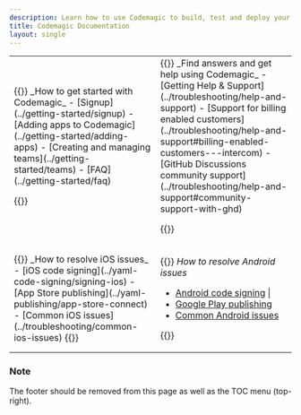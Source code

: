 ```yaml
---
description: Learn how to use Codemagic to build, test and deploy your mobile apps.
title: Codemagic Documentation
layout: single
---
```

<table>
<tr><td>
{{<links-group title="Getting started">}}
_How to get started with Codemagic_ 
- [Signup](../getting-started/signup)
- [Adding apps to Codemagic](../getting-started/adding-apps)
- [Creating and managing teams](../getting-started/teams) 
- [FAQ](../getting-started/faq) 

{{</links-group>}} 
</td>
<td>
{{<links-group title="Help and support">}}
_Find answers and get help using Codemagic_
- [Getting Help & Support](../troubleshooting/help-and-support)
- [Support for billing enabled customers](../troubleshooting/help-and-support#billing-enabled-customers---intercom)
- [GitHub Discussions community support](../troubleshooting/help-and-support#community-support-with-ghd)

{{</links-group>}}
</td></tr>

<tr><td>
{{<links-group title="iOS troubleshooting">}}
_How to resolve iOS issues_
- [iOS code signing](../yaml-code-signing/signing-ios) 
- [App Store publishing](../yaml-publishing/app-store-connect)
- [Common iOS issues](../troubleshooting/common-ios-issues)
{{</links-group>}}

</td>
<td>

{{<links-group title="Android troubleshooting">}}
_How to resolve Android issues_
- [Android code signing](../yaml-code-signing/signing-android)           |
- [Google Play publishing](../yaml-publishing/google-play) 
- [Common Android issues](../troubleshooting/common-android-issues.md)

{{</links-group>}}
</td></tr>
</table>

### Note
The footer should be removed from this page as well as the TOC menu (top-right).